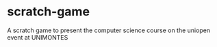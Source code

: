 # scratch-game
A scratch game to present the computer science course on the uniopen event at UNIMONTES
